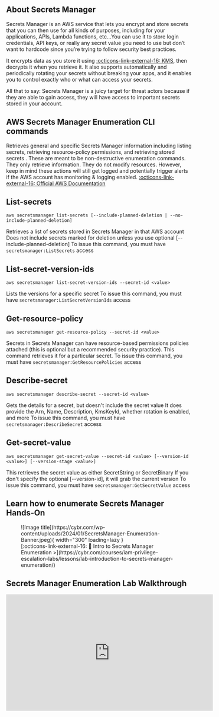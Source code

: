 ## About Secrets Manager
Secrets Manager is an AWS service that lets you encrypt and store secrets that you can then use for all kinds of purposes, including for your applications, APIs, Lambda functions, etc…You can use it to store login credentials, API keys, or really any secret value you need to use but don’t want to hardcode since you’re trying to follow security best practices.

It encrypts data as you store it using [ :octicons-link-external-16: KMS](https://aws.amazon.com/kms/), then decrypts it when you retrieve it. It also supports automatically and periodically rotating your secrets without breaking your apps, and it enables you to control exactly who or what can access your secrets.

All that to say: Secrets Manager is a juicy target for threat actors because if they are able to gain access, they will have access to important secrets stored in your account. 

## AWS Secrets Manager Enumeration CLI commands
Retrieves general and specific Secrets Manager information including listing secrets, retrieving resource-policy permissions, and retrieving stored secrets .
These are meant to be non-destructive enumeration commands. They only retrieve information. They do not modify resources.
However, keep in mind these actions will still get logged and potentially trigger alerts if the AWS account has monitoring & logging enabled.
[ :octicons-link-external-16: Official AWS Documentation](https://awscli.amazonaws.com/v2/documentation/api/latest/reference/secretsmanager/index.html#cli-aws-secretsmanager)

## List-secrets
```
aws secretsmanager list-secrets [--include-planned-deletion | --no-include-planned-deletion]
```

Retrieves a list of secrets stored in Secrets Manager in that AWS account
Does not include secrets marked for deletion unless you use optional [--include-planned-deletion]
To issue this command, you must have `secretsmanager:ListSecrets` access

## List-secret-version-ids
```
aws secretsmanager list-secret-version-ids --secret-id <value>
```

Lists the versions for a specific secret
To issue this command, you must have `secretsmanager:ListSecretVersionIds` access

## Get-resource-policy
```
aws secretsmanager get-resource-policy --secret-id <value>
```

Secrets in Secrets Manager can have resource-based permissions policies attached (this is optional but a recommended security practice). This command retrieves it for a particular secret.
To issue this command, you must have `secretsmanager:GetResourcePolicies` access

## Describe-secret
```
aws secretsmanager describe-secret --secret-id <value>
``` 

Gets the details for a secret, but doesn't include the secret value
It does provide the Arn, Name, Description, KmsKeyId, whether rotation is enabled, and more
To issue this command, you must have `secretsmanager:DescribeSecret` access

## Get-secret-value
```
aws secretsmanager get-secret-value --secret-id <value> [--version-id <value>] [--version-stage <value>]
```

This retrieves the secret value as either SecretString or SecretBinary
If you don't specify the optional [--version-id], it will grab the current version
To issue this command, you must have `secretsmanager:GetSecretValue` access

## Learn how to enumerate Secrets Manager Hands-On
<figure markdown>
  ![Image title](https://cybr.com/wp-content/uploads/2024/01/SecretsManager-Enumeration-Banner.jpeg){ width="300" loading=lazy }
    <figcaption>[:octicons-link-external-16: 🧪 Intro to Secrets Manager Enumeration >](https://cybr.com/courses/iam-privilege-escalation-labs/lessons/lab-introduction-to-secrets-manager-enumeration/)</figcaption>
</figure>

## Secrets Manager Enumeration Lab Walkthrough
<iframe width="560" height="315" src="https://www.youtube.com/embed/Zejh1NNoU3A?si=6PC0rCA_5kf7Zilf" title="YouTube video player" frameborder="0" allow="accelerometer; autoplay; clipboard-write; encrypted-media; gyroscope; picture-in-picture; web-share" allowfullscreen></iframe>